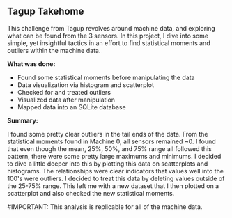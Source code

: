 ## Tagup Takehome

This challenge from Tagup revolves around machine data, and exploring what can be found from the 3 sensors.
In this project, I dive into some simple, yet insightful tactics in an effort to find statistical moments and outliers within the machine data.



**What was done:**
- Found some statistical moments before manipulating the data
- Data visualization via histogram and scatterplot
- Checked for and treated outliers 
- Visualized data after manipulation
- Mapped data into an SQLite database

**Summary:**

I found some pretty clear outliers in the tail ends of the data.
From the statistical moments found in Machine 0, all sensors remained ~0. I found that even though the mean, 25%, 50%,
and 75% range all followed this pattern, there were some pretty large maximums and minimums. I decided to dive a little
deeper into this by plotting this data on scatterplots and histograms. The relationships were clear indicators that values well into
the 100's were outliers. I decided to treat this data by deleting values outside of the 25-75% range. This left me with a new dataset
that I then plotted on a scatterplot and also checked the new statistical moments.

#IMPORTANT: This analysis is replicable for all of the machine data. 


